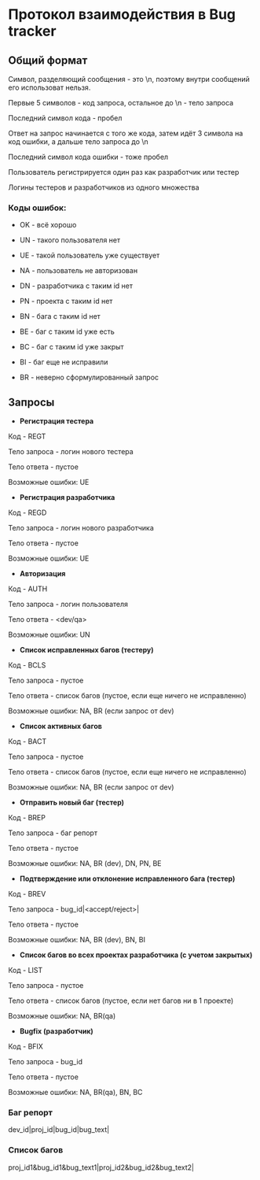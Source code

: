 # Протокол взаимодействия в Bug tracker

## Общий формат

Символ, разделяющий сообщения - это \n, поэтому внутри сообщений его использоват нельзя.

Первые 5 символов - код запроса, остальное до \n - тело запроса

Последний символ кода - пробел

Ответ на запрос начинается с того же кода, затем идёт 3 символа на код ошибки, а дальше тело запроса до \n

Последний символ кода ошибки - тоже пробел

Пользователь регистрируется один раз как разработчик или тестер

Логины тестеров и разработчиков из одного множества

### Коды ошибок:

- OK - всё хорошо

- UN - такого пользователя нет

- UE - такой пользователь уже существует

- NA - пользователь не авторизован

- DN - разработчика с таким id нет

- PN - проекта с таким id нет

- BN - бага с таким id нет

- BE - баг с таким id уже есть

- BC - баг с таким id уже закрыт

- BI - баг еще не исправили

- BR - неверно сформулированный запрос

## Запросы

- **Регистрация тестера**

Код - REGT

Тело запроса - логин нового тестера

Тело ответа - пустое

Возможные ошибки: UE

- **Регистрация разработчика**

Код - REGD

Тело запроса - логин нового разработчика

Тело ответа - пустое

Возможные ошибки: UE

- **Авторизация**

Код - AUTH

Тело запроса - логин пользователя

Тело ответа - <dev/qa>

Возможные ошибки: UN

- **Список исправленных багов (тестеру)**

Код - BCLS

Тело запроса - пустое

Тело ответа - список багов (пустое, если еще ничего не исправленно)

Возможные ошибки: NA, BR (если запрос от dev)

- **Список активных багов**

Код - BACT

Тело запроса - пустое

Тело ответа - список багов (пустое, если еще ничего не исправленно)

Возможные ошибки: NA, BR (если запрос от dev)

- **Отправить новый баг (тестер)**

Код - BREP

Тело запроса - баг репорт

Тело ответа - пустое

Возможные ошибки: NA, BR (dev), DN, PN, BE

- **Подтверждение или отклонение исправленного бага (тестер)**

Код - BREV

Тело запроса - bug_id|<accept/reject>|

Тело ответа - пустое

Возможные ошибки: NA, BR (dev), BN, BI

- **Список багов во всех проектах разработчика (с учетом закрытых)**

Код - LIST

Тело запроса - пустое

Тело ответа - список багов (пустое, если нет багов ни в 1 проекте)

Возможные ошибки: NA, BR(qa)

- **Bugfix (разработчик)**

Код - BFIX

Тело запроса - bug_id

Тело ответа - пустое

Возможные ошибки: NA, BR(qa), BN, BC


### Баг репорт

dev_id|proj_id|bug_id|bug_text|

### Список багов

proj_id1&bug_id1&bug_text1|proj_id2&bug_id2&bug_text2|
